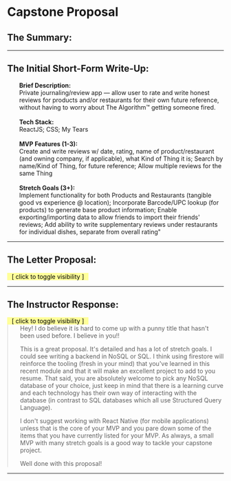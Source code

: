 <style type='text/css'>
p {margin: auto auto 1em 2em;}
blockquote {padding-left: 0em; margin: 0em;}
li {margin-bottom: 1em;}
h1, h2, h3 {font-weight: bold;}
details summary {background-color: #ff9; color:#000; display:inline; padding: 0em 0.75em; }
</style>
<!--
-->
# Capstone Proposal #

## The Summary: ##

---
## The Initial Short-Form Write-Up: ##
**Brief Description:**\
Private journaling/review app — allow user to rate and write honest reviews for products and/or restaurants for their own future reference, without having to worry about The Algorithm™ getting someone fired.\
 \
**Tech Stack:**\
ReactJS; CSS; My Tears\
 \
**MVP Features (1-3):**\
Create and write reviews w/ date, rating, name of product/restaurant (and owning company, if applicable), what Kind of Thing it is; Search by name/Kind of Thing, for future reference; Allow multiple reviews for the same Thing\
 \
**Stretch Goals (3+):**\
Implement functionality for both Products and Restaurants (tangible good vs experience @ location); Incorporate Barcode/UPC lookup (for products) to generate base product information; Enable exporting/importing data to allow friends to import their friends' reviews; Add ability to write supplementary reviews under restaurants for individual dishes, separate from overall rating"

---
## The Letter Proposal: ##
<details><summary>[ click to toggle visibility ] </summary>
<h3>Name of Student:</h3> 
<p>Shannon Grantski</p>

<h3>Name of Project:</h3> 
<p><em>Memento More-Eat</em> <br />
(Working Title. Not at all final. )</p>

<h3>Project's Purpose or Goal:</h3>
<p>This application will store a user's reviews and ratings for restaurants they visit: no aggregate feedback, no sponsored products, no guilt.

While there are a number of services that allow users to write reviews for X or Y restaurant, these can be difficult to reference later, and—due to their public nature—encourage users to polarize their opinions into blunt pass/fails. 

With this app, a user is instead writing to their own future self: to note dishes they've tried and didn't like, to make note of a server who has treated them well, to warn them away from locations they just don't like.</p>

<h3>The absolute minimum features the project requires to meet this purpose or goal:</h3>
<ol>
<li>Ability to create new entries with all base data needed for future reference: name and location of restaurant, date of visit, dishes tried, with space for long-form reviews.

<li> Implement a custom, "feelings-based" rating option to encourage more useful feedback. Rather than using a numeric satisfaction or N-out-of-N star system, users would rate their experience by mood-based emoji — for instance, maybe 🤩 ('stars in eyes' emoji) for a place they would be excited to go to again, 😒 (dissatisfied, or 'not amused' emoji) for "I'll go if someone else is buying"-type ratings, and so forth.

<li> Allow user to add multiple visits, entrees, or even locations to a given overall "restaurant." This would allow them to keep track of which dishes they have and haven't liked, or track if their overall experiences have gotten better or worse over time.
</ol>

<h3>The tools, frameworks, libraries, APIs, modules and/or other resources (whatever is specific to your track, and your language) you will use to create this MVP:</h3>
<ol>
<li> Base project will be written in React. It is possible the project may transition to React Native, as this may allow better production of a mobile experience. Front-end customization will be in CSS, and may utilize Bootstrap libraries for modular content.

<li> The database used for this software is expected to be Firebase; however, as this is not yet a fully-examined solution, other options such as Firestore, or WatermelonDB.\
\
While other technologies or outsourced data may be utilized for stretch goal functionality, these are the base necessities for this project's MVP.
</ol>

<h3>If you finish developing the minimum viable product (MVP) with time to spare, describe what features you will work on next:</h3>
<ol>
<li> Ability to export and import data for user backup. A record of this type should last longer than the lifespan of the user's device.

<li> Ability to pull standardized data — such as address, hours of operation, specific name — about a restaurant from an API source. Source may be an entity such as FourSquare, Google, or Yelp.

<li> If restaurant journal is fully functional, create separate review library for grocery store food items, with similar information structure.\
\
In this case, "restaurant" would instead be brand, dish the specific product, and so forth. Similar to the restaurant diary, this would allow users to reference products they have tried and liked — or hated — more easily.

<li> For product journal, if all other components are complete and application is built for mobile, implement camera functionality to scan and look up product by UPC barcode, to allow more specific and more effortless product creation.
</ol>

<h3>The additional tools, frameworks, libraries, APIs, or other resources these additional features will require:</h3>
<ol>
<li> Data backup would involve the saving and converting database information into a more accessible and transferable filetype, such as .csv, .xlsx, or .ods. The technology needed for this will depend on the final database type selected.

<li> Restaurant location data from API would require the application's ability to go online and make API calls; presently, due to familiarity with the product, the FourSquare API is known to contain the information this application's perceived implementation would require.

<li> Barcode scanning for the product library is a "pie in the sky" goal for this project; while preliminary research has been done to see what options are available, many products are built at too large an investment cost for this project, or require the use of, "we'll code your application for you" software, which would not be feasible for this product. Further research would be necessary.
</ol>

<h3>Anything else you'd like your instructor to know:</h3>
<p>Do you know how hard it is to come up with a punny title that hasn't been used for anything else before?</p></details>

---
## The Instructor Response: ##
<details open><summary>[ click to toggle visibility ] </summary>
<blockquote><p> Hey! I do believe it is hard to come up with a punny title that hasn't been used before. I believe in you!! </p>

<p>This is a great proposal. It's detailed and has a lot of stretch goals. I could see writing a backend in NoSQL or SQL. I think using firestore will reinforce the tooling (fresh in your mind) that you've learned in this recent module and that it will make an excellent project to add to you resume. That said, you are absolutely welcome to pick any NoSQL database of your choice, just keep in mind that there is a learning curve and each technology has their own way of interacting with the database (in contrast to SQL databases which all use Structured Query Language).</p>
<p>I don't suggest working with React Native (for mobile applications) unless that is the core of your MVP and you pare down some of the items that you have currently listed for your MVP. As always, a small MVP with many stretch goals is a good way to tackle your capstone project.</p>
<p>Well done with this proposal!</p></blockquote></details>

---
